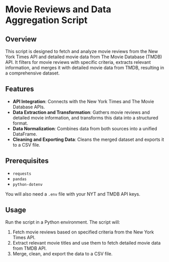 # Movie Reviews and Data Aggregation Script

## Overview
This script is designed to fetch and analyze movie reviews from the New York Times API and detailed movie data from The Movie Database (TMDB) API. It filters for movie reviews with specific criteria, extracts relevant information, and merges it with detailed movie data from TMDB, resulting in a comprehensive dataset.

## Features
- **API Integration**: Connects with the New York Times and The Movie Database APIs.
- **Data Extraction and Transformation**: Gathers movie reviews and detailed movie information, and transforms this data into a structured format.
- **Data Normalization**: Combines data from both sources into a unified DataFrame.
- **Cleaning and Exporting Data**: Cleans the merged dataset and exports it to a CSV file.

## Prerequisites
- `requests`
- `pandas`
- `python-dotenv`

You will also need a `.env` file with your NYT and TMDB API keys.

## Usage
Run the script in a Python environment. The script will:
1. Fetch movie reviews based on specified criteria from the New York Times API.
2. Extract relevant movie titles and use them to fetch detailed movie data from TMDB API.
3. Merge, clean, and export the data to a CSV file.